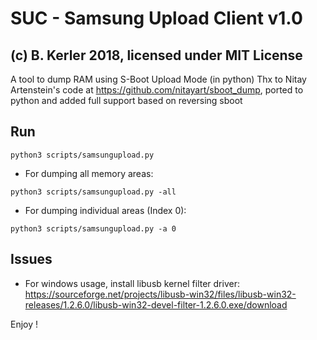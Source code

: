 # SUC - Samsung Upload Client v1.0 
## (c) B. Kerler 2018, licensed under MIT License

A tool to dump RAM using S-Boot Upload Mode (in python)
Thx to Nitay Artenstein's code at https://github.com/nitayart/sboot_dump, ported
to python and added full support based on reversing sboot
  
Run
---
``
python3 scripts/samsungupload.py
``

- For dumping all memory areas:

``
python3 scripts/samsungupload.py -all
``

- For dumping individual areas (Index 0):

``
python3 scripts/samsungupload.py -a 0
``

Issues
------
- For windows usage, install libusb kernel filter driver:
  https://sourceforge.net/projects/libusb-win32/files/libusb-win32-releases/1.2.6.0/libusb-win32-devel-filter-1.2.6.0.exe/download

Enjoy !

